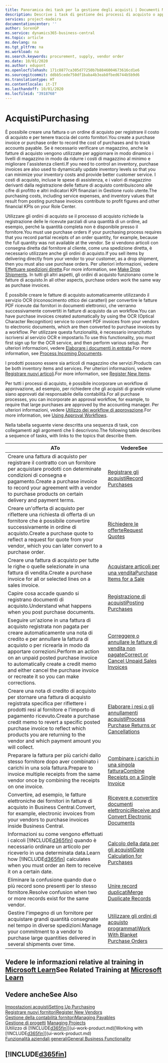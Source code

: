 ```yaml
---
title: Panoramica dei task per la gestione degli acquisti | Documenti Microsoft
description: Descrive i task di gestione dei processi di acquisto o approvvigionamento, incluso l'utilizzo delle fatture di acquisto e degli ordini di acquisto.
services: project-madeira
documentationcenter: ''
author: SorenGP
ms.service: dynamics365-business-central
ms.topic: article
ms.devlang: na
ms.tgt_pltfrm: na
ms.workload: na
ms.search.keywords: procurement, supply, vendor order
ms.date: 10/01/2020
ms.author: edupont
ms.openlocfilehash: 171c8877ca305d77250b7b8846004673616cd1e6
ms.sourcegitcommit: ddbb5cede750df1baba4b3eab8fbed6744b5b9d6
ms.translationtype: HT
ms.contentlocale: it-IT
ms.lasthandoff: 10/01/2020
ms.locfileid: "3918768"
---
```

# <a name="purchasing"></a><span data-ttu-id="a10a5-103">Acquisti</span><span class="sxs-lookup"><span data-stu-id="a10a5-103">Purchasing</span></span>
<span data-ttu-id="a10a5-104">È possibile creare una fattura o un ordine di acquisto per registrare il costo di acquisto e per tenere traccia del conto fornitori.</span><span class="sxs-lookup"><span data-stu-id="a10a5-104">You create a purchase invoice or purchase order to record the cost of purchases and to track accounts payable.</span></span> <span data-ttu-id="a10a5-105">Se è necessario verificare un magazzino, anche le fatture di acquisto vengono utilizzate per aggiornare in modo dinamico i livelli di magazzino in modo da ridurre i costi di magazzino al minimo e migliorare l'assistenza clienti.</span><span class="sxs-lookup"><span data-stu-id="a10a5-105">If you need to control an inventory, purchase invoices are also used to dynamically update inventory levels so that you can minimize your inventory costs and provide better customer service.</span></span> <span data-ttu-id="a10a5-106">I costi di acquisto, incluse le spese di assistenza, e i valori di magazzino derivanti dalla registrazione delle fatture di acquisto contribuiscono alle cifre di profitto e altri indicatori KPI finanziari in Gestione ruolo utente.</span><span class="sxs-lookup"><span data-stu-id="a10a5-106">The purchasing costs, including service expenses, and inventory values that result from posting purchase invoices contribute to profit figures and other financial KPIs on your Role Center.</span></span>

<span data-ttu-id="a10a5-107">Utilizzare gli ordini di acquisto se il processo di acquisto richiede la registrazione delle le ricevute parziali di una quantità di un ordine, ad esempio, perché la quantità completa non è disponibile presso il fornitore.</span><span class="sxs-lookup"><span data-stu-id="a10a5-107">You must use purchase orders if your purchasing process requires that you record partial receipts of an order quantity, for example, because the full quantity was not available at the vendor.</span></span> <span data-ttu-id="a10a5-108">Se si vendono articoli con consegna diretta dal fornitore al cliente, come una spedizione diretta, è necessario utilizzare anche gli ordini di acquisto.</span><span class="sxs-lookup"><span data-stu-id="a10a5-108">If you sell items by delivering directly from your vendor to your customer, as a drop shipment, then you must also use purchase orders.</span></span> <span data-ttu-id="a10a5-109">Per ulteriori informazioni, vedere [Effettuare spedizioni dirette](sales-how-drop-shipment.md).</span><span class="sxs-lookup"><span data-stu-id="a10a5-109">For more information, see [Make Drop Shipments](sales-how-drop-shipment.md).</span></span> <span data-ttu-id="a10a5-110">In tutti gli altri aspetti, gli ordini di acquisto funzionano come le fatture di acquisto.</span><span class="sxs-lookup"><span data-stu-id="a10a5-110">In all other aspects, purchase orders work the same way as purchase invoices.</span></span>

<span data-ttu-id="a10a5-111">È possibile creare le fatture di acquisto automaticamente utilizzando il servizio OCR (riconoscimento ottico dei caratteri) per convertire le fatture PDF ricevute dai fornitori in documenti elettronici, che verranno successivamente convertiti in fatture di acquisto da un workflow.</span><span class="sxs-lookup"><span data-stu-id="a10a5-111">You can have purchase invoices created automatically by using the OCR (Optical Character Recognition) service to convert PDF invoices from your vendors to electronic documents, which are then converted to purchase invoices by a workflow.</span></span> <span data-ttu-id="a10a5-112">Per utilizzare questa funzionalità, è necessario innanzitutto iscriversi al servizio OCR e impostarlo.</span><span class="sxs-lookup"><span data-stu-id="a10a5-112">To use this functionality, you must first sign up for the OCR service, and then perform various setup.</span></span> <span data-ttu-id="a10a5-113">Per ulteriori informazioni, vedere [Elaborare i documenti in entrata](across-process-income-documents.md).</span><span class="sxs-lookup"><span data-stu-id="a10a5-113">For more information, see [Process Incoming Documents](across-process-income-documents.md).</span></span>      

<span data-ttu-id="a10a5-114">I prodotti possono essere sia articoli di magazzino che servizi.</span><span class="sxs-lookup"><span data-stu-id="a10a5-114">Products can be both inventory items and services.</span></span> <span data-ttu-id="a10a5-115">Per ulteriori informazioni, vedere [Registrare nuovi articoli](inventory-how-register-new-items.md).</span><span class="sxs-lookup"><span data-stu-id="a10a5-115">For more information, see [Register New Items](inventory-how-register-new-items.md).</span></span>

<span data-ttu-id="a10a5-116">Per tutti i processi di acquisto, è possibile incorporare un workflow di approvazione, ad esempio, per richiedere che gli acquisti di grande volume siano approvati dal responsabile della contabilità.</span><span class="sxs-lookup"><span data-stu-id="a10a5-116">For all purchase processes, you can incorporate an approval workflow, for example, to require that large purchases are approved by the accounting manager.</span></span> <span data-ttu-id="a10a5-117">Per ulteriori informazioni, vedere [Utilizzo dei workflow di approvazione](across-how-use-approval-workflows.md).</span><span class="sxs-lookup"><span data-stu-id="a10a5-117">For more information, see [Using Approval Workflows](across-how-use-approval-workflows.md).</span></span>

<span data-ttu-id="a10a5-118">Nella tabella seguente viene descritta una sequenza di task, con collegamenti agli argomenti che li descrivono.</span><span class="sxs-lookup"><span data-stu-id="a10a5-118">The following table describes a sequence of tasks, with links to the topics that describe them.</span></span>

| <span data-ttu-id="a10a5-119">A</span><span class="sxs-lookup"><span data-stu-id="a10a5-119">To</span></span> | <span data-ttu-id="a10a5-120">Vedere</span><span class="sxs-lookup"><span data-stu-id="a10a5-120">See</span></span> |
| --- | --- |
| <span data-ttu-id="a10a5-121">Creare una fattura di acquisto per registrare il contratto con un fornitore per acquistare prodotti con determinate condizioni di consegna e pagamento.</span><span class="sxs-lookup"><span data-stu-id="a10a5-121">Create a purchase invoice to record your agreement with a vendor to purchase products on certain delivery and payment terms.</span></span> |[<span data-ttu-id="a10a5-122">Registrare gli acquisti</span><span class="sxs-lookup"><span data-stu-id="a10a5-122">Record Purchases</span></span>](purchasing-how-record-purchases.md) |
|<span data-ttu-id="a10a5-123">Creare un'offerta di acquisto per riflettere una richiesta di offerta di un fornitore che è possibile convertire successivamente in ordine di acquisto.</span><span class="sxs-lookup"><span data-stu-id="a10a5-123">Create a purchase quote to reflect a request for quote from your vendor, which you can later convert to a purchase order.</span></span>|[<span data-ttu-id="a10a5-124">Richiedere le offerte</span><span class="sxs-lookup"><span data-stu-id="a10a5-124">Request Quotes</span></span>](purchasing-how-request-quotes.md)|
| <span data-ttu-id="a10a5-125">Creare una fattura di acquisto per tutte le righe o quelle selezionate in una fattura di vendita.</span><span class="sxs-lookup"><span data-stu-id="a10a5-125">Create a purchase invoice for all or selected lines on a sales invoice.</span></span> |[<span data-ttu-id="a10a5-126">Acquistare articoli per una vendita</span><span class="sxs-lookup"><span data-stu-id="a10a5-126">Purchase Items for a Sale</span></span>](purchasing-how-purchase-products-sale.md) |
|<span data-ttu-id="a10a5-127">Capire cosa accade quando si registrano documenti di acquisto.</span><span class="sxs-lookup"><span data-stu-id="a10a5-127">Understand what happens when you post purchase documents.</span></span>|[<span data-ttu-id="a10a5-128">Registrazione di acquisti</span><span class="sxs-lookup"><span data-stu-id="a10a5-128">Posting Purchases</span></span>](ui-post-purchases.md)|
| <span data-ttu-id="a10a5-129">Eseguire un'azione in una fattura di acquisto registrata non pagata per creare automaticamente una nota di credito e per annullare la fattura di acquisto o per ricrearla in modo da apportare correzioni.</span><span class="sxs-lookup"><span data-stu-id="a10a5-129">Perform an action on an unpaid posted purchase invoice to automatically create a credit memo and either cancel the purchase invoice or recreate it so you can make corrections.</span></span> |[<span data-ttu-id="a10a5-130">Correggere o annullare le fatture di vendita non pagate</span><span class="sxs-lookup"><span data-stu-id="a10a5-130">Correct or Cancel Unpaid Sales Invoices</span></span>](purchasing-how-correct-cancel-unpaid-purchase-invoices.md) |
| <span data-ttu-id="a10a5-131">Creare una nota di credito di acquisto per stornare una fattura di acquisto registrata specifica per riflettere i prodotti resi al fornitore e l'importo di pagamento ricevuto.</span><span class="sxs-lookup"><span data-stu-id="a10a5-131">Create a purchase credit memo to revert a specific posted purchase invoice to reflect which products you are returning to the vendor and which payment amount you will collect.</span></span> |[<span data-ttu-id="a10a5-132">Elaborare i resi o gli annullamenti acquisti</span><span class="sxs-lookup"><span data-stu-id="a10a5-132">Process Purchase Returns or Cancellations</span></span>](purchasing-how-register-new-vendors.md) |
|<span data-ttu-id="a10a5-133">Preparare la fattura per più carichi dallo stesso fornitore dopo aver combinato i carichi in una sola fattura.</span><span class="sxs-lookup"><span data-stu-id="a10a5-133">Prepare to invoice multiple receipts from the same vendor once by combining the receipts on one invoice.</span></span>|[<span data-ttu-id="a10a5-134">Combinare i carichi in una singola fattura</span><span class="sxs-lookup"><span data-stu-id="a10a5-134">Combine Receipts on a Single Invoice</span></span>](purchasing-how-to-combine-receipts.md)|
|<span data-ttu-id="a10a5-135">Convertire, ad esempio, le fatture elettroniche dei fornitori in fatture di acquisto in Business Central.</span><span class="sxs-lookup"><span data-stu-id="a10a5-135">Convert, for example, electronic invoices from your vendors to purchase invoices inside Business Central.</span></span>|[<span data-ttu-id="a10a5-136">Ricevere e convertire documenti elettronici</span><span class="sxs-lookup"><span data-stu-id="a10a5-136">Receive and Convert Electronic Documents</span></span>](purchasing-how-to-receive-and-convert-electronic-documents.md)|
| <span data-ttu-id="a10a5-137">Informazioni su come vengono effettuati i calcoli [!INCLUDE[d365fin](includes/d365fin_md.md)] quando è necessario ordinare un articolo per riceverlo in una determinata data.</span><span class="sxs-lookup"><span data-stu-id="a10a5-137">Learn how [!INCLUDE[d365fin](includes/d365fin_md.md)] calculates when you must order an item to receive it on a certain date.</span></span>|[<span data-ttu-id="a10a5-138">Calcolo della data per gli acquisti</span><span class="sxs-lookup"><span data-stu-id="a10a5-138">Date Calculation for Purchases</span></span>](purchasing-date-calculation-for-purchases.md)|
|<span data-ttu-id="a10a5-139">Eliminare la confusione quando due o più record sono presenti per lo stesso fornitore.</span><span class="sxs-lookup"><span data-stu-id="a10a5-139">Resolve confusion when two or more records exist for the same vendor.</span></span>|[<span data-ttu-id="a10a5-140">Unire record duplicati</span><span class="sxs-lookup"><span data-stu-id="a10a5-140">Merge Duplicate Records</span></span>](sales-how-merge-duplicate-records.md)|
|<span data-ttu-id="a10a5-141">Gestire l'impegno di un fornitore per acquistare grandi quantità consegnate nel tempo in diverse spedizioni.</span><span class="sxs-lookup"><span data-stu-id="a10a5-141">Manage your commitment to a vendor to purchase large quantities delivered in several shipments over time.</span></span>|[<span data-ttu-id="a10a5-142">Utilizzare gli ordini di acquisto programmati</span><span class="sxs-lookup"><span data-stu-id="a10a5-142">Work With Blanket Purchase Orders</span></span>](sales-how-to-create-blanket-sales-orders.md)|

## <a name="see-related-training-at-microsoft-learn"></a><span data-ttu-id="a10a5-143">Vedere le informazioni relative al training in [Microsoft Learn](/learn/paths/purchase-items-services-dynamics-365-business-central/)</span><span class="sxs-lookup"><span data-stu-id="a10a5-143">See Related Training at [Microsoft Learn](/learn/paths/purchase-items-services-dynamics-365-business-central/)</span></span>

## <a name="see-also"></a><span data-ttu-id="a10a5-144">Vedere anche</span><span class="sxs-lookup"><span data-stu-id="a10a5-144">See Also</span></span>
[<span data-ttu-id="a10a5-145">Impostazioni acquisti</span><span class="sxs-lookup"><span data-stu-id="a10a5-145">Setting Up Purchasing</span></span>](purchasing-setup-purchasing.md)  
[<span data-ttu-id="a10a5-146">Registrare nuovi fornitori</span><span class="sxs-lookup"><span data-stu-id="a10a5-146">Register New Vendors</span></span>](purchasing-how-register-new-vendors.md)  
[<span data-ttu-id="a10a5-147">Gestione della contabilità fornitori</span><span class="sxs-lookup"><span data-stu-id="a10a5-147">Managing Payables</span></span>](payables-manage-payables.md)  
<span data-ttu-id="a10a5-148">[Gestione di progetti](projects-manage-projects.md)  </span><span class="sxs-lookup"><span data-stu-id="a10a5-148">[Managing Projects](projects-manage-projects.md)  </span></span>  
<span data-ttu-id="a10a5-149">[Utilizzo di [!INCLUDE[d365fin](includes/d365fin_md.md)]](ui-work-product.md)</span><span class="sxs-lookup"><span data-stu-id="a10a5-149">[Working with [!INCLUDE[d365fin](includes/d365fin_md.md)]](ui-work-product.md)</span></span>  
[<span data-ttu-id="a10a5-150">Funzionalità aziendali generali</span><span class="sxs-lookup"><span data-stu-id="a10a5-150">General Business Functionality</span></span>](ui-across-business-areas.md)

## [!INCLUDE[d365fin](includes/free_trial_md.md)]  

